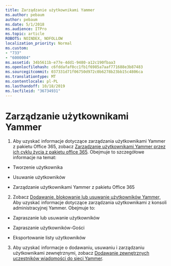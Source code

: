 ```yaml
---
title: Zarządzanie użytkownikami Yammer
ms.author: pebaum
author: pebaum
ms.date: 5/1/2018
ms.audience: ITPro
ms.topic: article
ROBOTS: NOINDEX, NOFOLLOW
localization_priority: Normal
ms.custom:
- "733"
- "6000004"
ms.assetid: 34b5611b-e77e-4dd1-9480-a12c190fbaa3
ms.openlocfilehash: c6fddafaf0cc1fb1f6985a7aaf771688e3b87483
ms.sourcegitcommit: 037331d71f06750d972c0b6278b23bb15c4806ca
ms.translationtype: MT
ms.contentlocale: pl-PL
ms.lasthandoff: 10/18/2019
ms.locfileid: "36734931"
---
```

# <a name="managing-yammer-users"></a>Zarządzanie użytkownikami Yammer

1. Aby uzyskać informacje dotyczące zarządzania użytkownikami Yammer z pakietu Office 365, zobacz [Zarządzanie użytkownikami Yammer przez ich cyklu życia z pakietu office 365](https://docs.microsoft.com/yammer/manage-yammer-users/manage-users-across-their-lifecycle). Obejmuje to szczegółowe informacje na temat:

  - Tworzenie użytkownika

  - Usuwanie użytkowników

  - Zarządzanie użytkownikami Yammer z pakietu Office 365

2. Zobacz [Dodawanie, blokowanie lub usuwanie użytkowników Yammer,](http://alchemyportal.azurewebsites.net/Rule/ManageYammer%20users%20across%20their%20lifecycle%20from%20Office%20365) Aby uzyskać informacje dotyczące zarządzania użytkownikami z konsoli administracyjnej Yammer. Obejmuje to:

  - Zapraszanie lub usuwanie użytkowników

  - Zapraszanie użytkowników-Gości

  - Eksportowanie listy użytkowników

3. Aby uzyskać informacje o dodawaniu, usuwaniu i zarządzaniu użytkownikami zewnętrznymi, zobacz [Dodawanie zewnętrznych uczestników wiadomości do sieci Yammer](https://docs.microsoft.com/yammer/work-with-external-users/add-external-participants).
